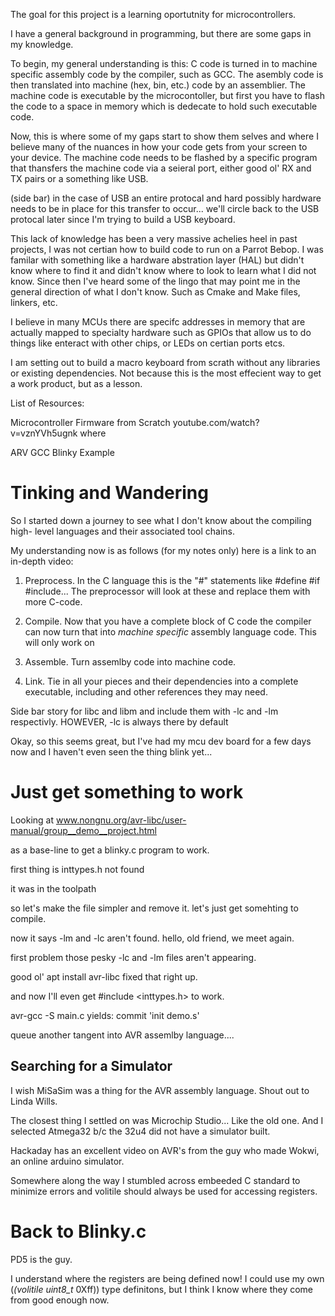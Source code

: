 The goal for this project is a learning oportutnity for microcontrollers.

I have a general background in programming, but there are some gaps in my 
knowledge.

To begin, my general understanding is this:
C code is turned in to machine specific assembly code by the compiler, such as
GCC. The asembly code is then translated into machine (hex, bin, etc.) code by
an assemblier. The machine code is executable by the microcontoller, but first
you have to flash the code to a space in memory which is dedecate to hold such
executable code. 

Now, this is where some of my gaps start to show them selves and where I believe
many of the nuances in how your code gets from your screen to your device. The
machine code needs to be flashed by a specific program that thansfers the 
machine code via a seieral port, either good ol' RX and TX pairs or a something
like USB.

(side bar) in the case of USB an entire protocal and hard possibly hardware 
needs to be in place for this transfer to occur... we'll circle back to the USB
protocal later since I'm trying to build a USB keyboard.

This lack of knowledge has been a very massive achelies heel in past projects,
I was not certian how to build code to run on a Parrot Bebop. I was familar with
something like a hardware abstration layer (HAL) but didn't know where to find
it and didn't know where to look to learn what I did not know.
Since then I've heard some of the lingo that may point me in the general 
direction of what I don't know. Such as Cmake and Make files, linkers, etc.

I believe in many MCUs there are specifc addresses in memory that are actually
mapped to specialty hardware such as GPIOs that allow us to do things like 
enteract with other chips, or LEDs on certian ports etcs.

I am setting out to build a macro keyboard from scrath without any libraries or
existing dependencies. Not because this is the most effecient way to get a work
product, but as a lesson. 

List of Resources:

Microcontroller Firmware from Scratch
youtube.com/watch?v=vznYVh5ugnk
where

ARV GCC Blinky Example

# Tinking and Wandering
So I started down a journey to see what I don't know about the compiling high-
level languages and their associated tool chains.

My understanding now is as follows (for my notes only) here is a link to an
in-depth video:

1. Preprocess.
In the C language this is the "#" statements like #define #if #include...
The preprocessor will look at these and replace them with more C-code.

2. Compile.
Now that you have a complete block of C code the compiler can now turn that into
*machine specific* assembly language code. This will only work on 

3. Assemble.
Turn assemlby code into machine code.

4. Link.
Tie in all your pieces and their dependencies into a complete executable, 
including and other references they may need. 

Side bar story for libc and libm and include them with -lc and -lm respectivly.
HOWEVER, -lc is always there by default

Okay, so this seems great, but I've had my mcu dev board for a few days now and
I haven't even seen the thing blink yet...


# Just get something to work
Looking at
www.nongnu.org/avr-libc/user-manual/group__demo__project.html

as a base-line to get a blinky.c program to work.

first thing is inttypes.h not found

it was in the toolpath

so let's make the file simpler and remove it. let's just get somehting to compile.

now it says -lm and -lc aren't found. hello, old friend, we meet again.

first problem those pesky -lc and -lm files aren't appearing.

good ol' apt install avr-libc fixed that right up.

and now I'll even get #include <inttypes.h> to work.

avr-gcc -S main.c yields: commit 'init demo.s'

queue another tangent into AVR assemlby language....

## Searching for a Simulator
I wish MiSaSim was a thing for the AVR assembly language. Shout out to Linda
Wills.

The closest thing I settled on was Microchip Studio... Like the old one. And
I selected Atmega32 b/c the 32u4 did not have a simulator built. 

Hackaday has an excellent video on AVR's from the guy who made Wokwi, an online arduino simulator.

Somewhere along the way I stumbled across embeeded C standard to minimize errors and volitile should always be used for accessing registers.

# Back to Blinky.c
PD5 is the guy.

I understand where the registers are being defined now! I could use my own
(*(volitile uint8_t* 0Xff)) type definitons, but I think I know where they come
from good enough now.
